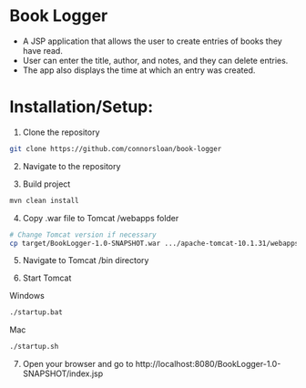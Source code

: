 # Book Logger

- A JSP application that allows the user to create entries of books they have read.
- User can enter the title, author, and notes, and they can delete entries.
- The app also displays the time at which an entry was created.

# Installation/Setup:

1. Clone the repository
```bash
git clone https://github.com/connorsloan/book-logger
```

2. Navigate to the repository

3. Build project

```bash
mvn clean install
```

4. Copy .war file to Tomcat /webapps folder

```bash
# Change Tomcat version if necessary
cp target/BookLogger-1.0-SNAPSHOT.war .../apache-tomcat-10.1.31/webapps
```

5. Navigate to Tomcat /bin directory

6. Start Tomcat

Windows

```bash
./startup.bat
```

Mac
```bash
./startup.sh
```

7. Open your browser and go to http://localhost:8080/BookLogger-1.0-SNAPSHOT/index.jsp
